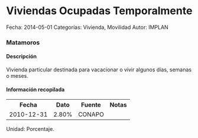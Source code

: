 Viviendas Ocupadas Temporalmente
=====

Fecha: 2014-05-01
Categorías: Vivienda, Movilidad
Autor: IMPLAN

### Matamoros

#### Descripción

Vivienda particular destinada para vacacionar o vivir algunos días, semanas o meses.

#### Información recopilada

<table class="table table-hover table-bordered">
  <tr><th>Fecha</th><th>Dato</th><th>Fuente</th><th>Notas</th></tr>
  <tr><td>2010-12-31</td><td>2.80%</td><td>CONAPO</td><td></td></tr>
</table>

Unidad: Porcentaje.
